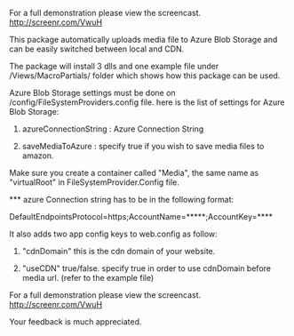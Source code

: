 For a full demonstration please view the screencast. http://screenr.com/VwuH

This package automatically uploads media file to Azure Blob Storage and can be easily switched between local and CDN.

The package will install 3 dlls and one example file under /Views/MacroPartials/ folder which shows how this package can be used.

Azure Blob Storage settings must be done on /config/FileSystemProviders.config file. here is the list of settings for Azure Blob Storage:

1. azureConnectionString : Azure Connection String

2. saveMediaToAzure : specify true if you wish to save media files to amazon. 

Make sure you create a container called "Media", the same name as "virtualRoot" in FileSystemProvider.Config file.

*** azure Connection string has to be in the following format:

DefaultEndpointsProtocol=https;AccountName=*****;AccountKey=****

It also adds two app config keys to web.config as follow:

1. "cdnDomain" this is the cdn domain of your website.

2. "useCDN" true/false. specify true in order to use cdnDomain before media url. (refer to the example file)

For a full demonstration please view the screencast. http://screenr.com/VwuH

Your feedback is much appreciated. 